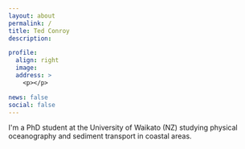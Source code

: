 ```yaml
---
layout: about
permalink: /
title: Ted Conroy
description: 

profile:
  align: right
  image: 
  address: >
    <p></p>

news: false
social: false
---
```


I'm a PhD student at the University of Waikato (NZ) studying physical oceanography and sediment transport in coastal areas. 
<div class="img_row">
    <img class="col two left" src="{{ site.baseurl }}/assets/img/leconte_1.jpeg" alt="" title="example image"/>
    <img class="col one right" src="{{ site.baseurl }}/assets/img/prof_pic.jpg" alt="" title="example image"/>
</div>

<div class="img_row">
    <img class="col one left" src="{{ site.baseurl }}/assets/img/pic_3.jpeg" alt="" title="example image"/>
    <img class="col two right" src="{{ site.baseurl }}/assets/img/coos_1.jpeg" alt="" title="example image"/>
</div>

<div class="img_row">
    <img class="col three left" src="{{ site.baseurl }}/assets/img/sat_1.jpeg" alt="" title="example image"/>
</div>

